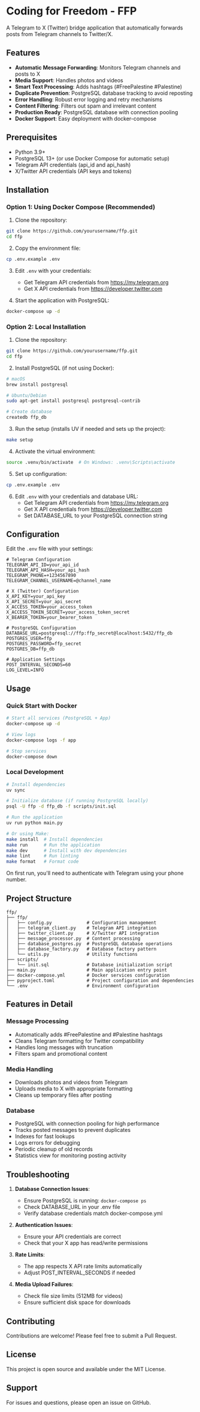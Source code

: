 # Coding for Freedom - FFP

A Telegram to X (Twitter) bridge application that automatically forwards posts from Telegram channels to Twitter/X.

## Features

- **Automatic Message Forwarding**: Monitors Telegram channels and posts to X
- **Media Support**: Handles photos and videos
- **Smart Text Processing**: Adds hashtags (#FreePalestine #Palestine)
- **Duplicate Prevention**: PostgreSQL database tracking to avoid reposting
- **Error Handling**: Robust error logging and retry mechanisms
- **Content Filtering**: Filters out spam and irrelevant content
- **Production Ready**: PostgreSQL database with connection pooling
- **Docker Support**: Easy deployment with docker-compose

## Prerequisites

- Python 3.9+
- PostgreSQL 13+ (or use Docker Compose for automatic setup)
- Telegram API credentials (api_id and api_hash)
- X/Twitter API credentials (API keys and tokens)

## Installation

### Option 1: Using Docker Compose (Recommended)

1. Clone the repository:

```bash
git clone https://github.com/yourusername/ffp.git
cd ffp
```

2. Copy the environment file:

```bash
cp .env.example .env
```

3. Edit `.env` with your credentials:
   - Get Telegram API credentials from https://my.telegram.org
   - Get X API credentials from https://developer.twitter.com

4. Start the application with PostgreSQL:

```bash
docker-compose up -d
```

### Option 2: Local Installation

1. Clone the repository:

```bash
git clone https://github.com/yourusername/ffp.git
cd ffp
```

2. Install PostgreSQL (if not using Docker):

```bash
# macOS
brew install postgresql

# Ubuntu/Debian
sudo apt-get install postgresql postgresql-contrib

# Create database
createdb ffp_db
```

3. Run the setup (installs UV if needed and sets up the project):

```bash
make setup
```

4. Activate the virtual environment:

```bash
source .venv/bin/activate  # On Windows: .venv\Scripts\activate
```

5. Set up configuration:

```bash
cp .env.example .env
```

6. Edit `.env` with your credentials and database URL:
   - Get Telegram API credentials from https://my.telegram.org
   - Get X API credentials from https://developer.twitter.com
   - Set DATABASE_URL to your PostgreSQL connection string

## Configuration

Edit the `.env` file with your settings:

```env
# Telegram Configuration
TELEGRAM_API_ID=your_api_id
TELEGRAM_API_HASH=your_api_hash
TELEGRAM_PHONE=+1234567890
TELEGRAM_CHANNEL_USERNAME=@channel_name

# X (Twitter) Configuration
X_API_KEY=your_api_key
X_API_SECRET=your_api_secret
X_ACCESS_TOKEN=your_access_token
X_ACCESS_TOKEN_SECRET=your_access_token_secret
X_BEARER_TOKEN=your_bearer_token

# PostgreSQL Configuration
DATABASE_URL=postgresql://ffp:ffp_secret@localhost:5432/ffp_db
POSTGRES_USER=ffp
POSTGRES_PASSWORD=ffp_secret
POSTGRES_DB=ffp_db

# Application Settings
POST_INTERVAL_SECONDS=60
LOG_LEVEL=INFO
```

## Usage

### Quick Start with Docker

```bash
# Start all services (PostgreSQL + App)
docker-compose up -d

# View logs
docker-compose logs -f app

# Stop services
docker-compose down
```

### Local Development

```bash
# Install dependencies
uv sync

# Initialize database (if running PostgreSQL locally)
psql -U ffp -d ffp_db -f scripts/init.sql

# Run the application
uv run python main.py

# Or using Make:
make install  # Install dependencies  
make run      # Run the application
make dev      # Install with dev dependencies
make lint     # Run linting
make format   # Format code
```

On first run, you'll need to authenticate with Telegram using your phone number.

## Project Structure

```
ffp/
├── ffp/
│   ├── config.py             # Configuration management
│   ├── telegram_client.py    # Telegram API integration
│   ├── twitter_client.py     # X/Twitter API integration
│   ├── message_processor.py  # Content processing
│   ├── database_postgres.py  # PostgreSQL database operations
│   ├── database_factory.py   # Database factory pattern
│   └── utils.py              # Utility functions
├── scripts/
│   └── init.sql              # Database initialization script
├── main.py                   # Main application entry point
├── docker-compose.yml        # Docker services configuration
├── pyproject.toml            # Project configuration and dependencies
└── .env                      # Environment configuration
```

## Features in Detail

### Message Processing

- Automatically adds #FreePalestine and #Palestine hashtags
- Cleans Telegram formatting for Twitter compatibility
- Handles long messages with truncation
- Filters spam and promotional content

### Media Handling

- Downloads photos and videos from Telegram
- Uploads media to X with appropriate formatting
- Cleans up temporary files after posting

### Database

- PostgreSQL with connection pooling for high performance
- Tracks posted messages to prevent duplicates
- Indexes for fast lookups
- Logs errors for debugging
- Periodic cleanup of old records
- Statistics view for monitoring posting activity

## Troubleshooting

1. **Database Connection Issues**:

   - Ensure PostgreSQL is running: `docker-compose ps`
   - Check DATABASE_URL in your .env file
   - Verify database credentials match docker-compose.yml

2. **Authentication Issues**:

   - Ensure your API credentials are correct
   - Check that your X app has read/write permissions

3. **Rate Limits**:

   - The app respects X API rate limits automatically
   - Adjust POST_INTERVAL_SECONDS if needed

4. **Media Upload Failures**:
   - Check file size limits (512MB for videos)
   - Ensure sufficient disk space for downloads

## Contributing

Contributions are welcome! Please feel free to submit a Pull Request.

## License

This project is open source and available under the MIT License.

## Support

For issues and questions, please open an issue on GitHub.
